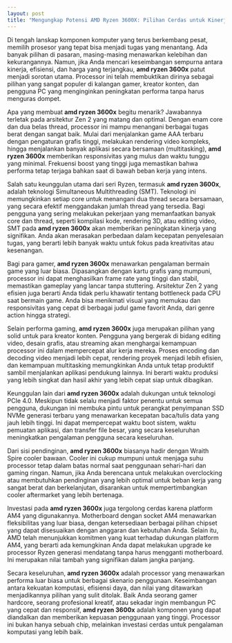```yaml
---
layout: post
title: "Mengungkap Potensi AMD Ryzen 3600X: Pilihan Cerdas untuk Kinerja dan Nilai"
---
```


Di tengah lanskap komponen komputer yang terus berkembang pesat, memilih prosesor yang tepat bisa menjadi tugas yang menantang. Ada banyak pilihan di pasaran, masing-masing menawarkan kelebihan dan kekurangannya. Namun, jika Anda mencari keseimbangan sempurna antara kinerja, efisiensi, dan harga yang terjangkau, **amd ryzen 3600x** patut menjadi sorotan utama. Processor ini telah membuktikan dirinya sebagai pilihan yang sangat populer di kalangan gamer, kreator konten, dan pengguna PC yang menginginkan peningkatan performa tanpa harus menguras dompet.

Apa yang membuat **amd ryzen 3600x** begitu menarik? Jawabannya terletak pada arsitektur Zen 2 yang matang dan optimal. Dengan enam core dan dua belas thread, processor ini mampu menangani berbagai tugas berat dengan sangat baik. Mulai dari menjalankan game AAA terbaru dengan pengaturan grafis tinggi, melakukan rendering video kompleks, hingga menjalankan banyak aplikasi secara bersamaan (multitasking), **amd ryzen 3600x** memberikan responsivitas yang mulus dan waktu tunggu yang minimal. Frekuensi boost yang tinggi juga memastikan bahwa performa tetap terjaga bahkan saat di bawah beban kerja yang intens.

Salah satu keunggulan utama dari seri Ryzen, termasuk **amd ryzen 3600x**, adalah teknologi Simultaneous Multithreading (SMT). Teknologi ini memungkinkan setiap core untuk menangani dua thread secara bersamaan, yang secara efektif menggandakan jumlah thread yang tersedia. Bagi pengguna yang sering melakukan pekerjaan yang memanfaatkan banyak core dan thread, seperti kompilasi kode, rendering 3D, atau editing video, SMT pada **amd ryzen 3600x** akan memberikan peningkatan kinerja yang signifikan. Anda akan merasakan perbedaan dalam kecepatan penyelesaian tugas, yang berarti lebih banyak waktu untuk fokus pada kreativitas atau kesenangan.

Bagi para gamer, **amd ryzen 3600x** menawarkan pengalaman bermain game yang luar biasa. Dipasangkan dengan kartu grafis yang mumpuni, processor ini dapat menghasilkan frame rate yang tinggi dan stabil, memastikan gameplay yang lancar tanpa stuttering. Arsitektur Zen 2 yang efisien juga berarti Anda tidak perlu khawatir tentang bottleneck pada CPU saat bermain game. Anda bisa menikmati visual yang memukau dan responsivitas yang cepat di berbagai judul game favorit Anda, dari genre action hingga strategi.

Selain performa gaming, **amd ryzen 3600x** juga merupakan pilihan yang solid untuk para kreator konten. Pengguna yang bergerak di bidang editing video, desain grafis, atau streaming akan menghargai kemampuan processor ini dalam mempercepat alur kerja mereka. Proses encoding dan decoding video menjadi lebih cepat, rendering proyek menjadi lebih efisien, dan kemampuan multitasking memungkinkan Anda untuk tetap produktif sambil menjalankan aplikasi pendukung lainnya. Ini berarti waktu produksi yang lebih singkat dan hasil akhir yang lebih cepat siap untuk dibagikan.

Keunggulan lain dari **amd ryzen 3600x** adalah dukungan untuk teknologi PCIe 4.0. Meskipun tidak selalu menjadi faktor penentu untuk semua pengguna, dukungan ini membuka pintu untuk perangkat penyimpanan SSD NVMe generasi terbaru yang menawarkan kecepatan baca/tulis data yang jauh lebih tinggi. Ini dapat mempercepat waktu boot sistem, waktu pemuatan aplikasi, dan transfer file besar, yang secara keseluruhan meningkatkan pengalaman pengguna secara keseluruhan.

Dari sisi pendinginan, **amd ryzen 3600x** biasanya hadir dengan Wraith Spire cooler bawaan. Cooler ini cukup mumpuni untuk menjaga suhu processor tetap dalam batas normal saat penggunaan sehari-hari dan gaming ringan. Namun, jika Anda berencana untuk melakukan overclocking atau membutuhkan pendinginan yang lebih optimal untuk beban kerja yang sangat berat dan berkelanjutan, disarankan untuk mempertimbangkan cooler aftermarket yang lebih bertenaga.

Investasi pada **amd ryzen 3600x** juga tergolong cerdas karena platform AM4 yang digunakannya. Motherboard dengan socket AM4 menawarkan fleksibilitas yang luar biasa, dengan ketersediaan berbagai pilihan chipset yang dapat disesuaikan dengan anggaran dan kebutuhan Anda. Selain itu, AMD telah menunjukkan komitmen yang kuat terhadap dukungan platform AM4, yang berarti ada kemungkinan Anda dapat melakukan upgrade ke processor Ryzen generasi mendatang tanpa harus mengganti motherboard. Ini merupakan nilai tambah yang signifikan dalam jangka panjang.

Secara keseluruhan, **amd ryzen 3600x** adalah processor yang menawarkan performa luar biasa untuk berbagai skenario penggunaan. Keseimbangan antara kekuatan komputasi, efisiensi daya, dan nilai yang ditawarkan menjadikannya pilihan yang sulit ditolak. Baik Anda seorang gamer hardcore, seorang profesional kreatif, atau sekadar ingin membangun PC yang cepat dan responsif, **amd ryzen 3600x** adalah komponen yang dapat diandalkan dan memberikan kepuasan penggunaan yang tinggi. Processor ini bukan hanya sebuah chip, melainkan investasi cerdas untuk pengalaman komputasi yang lebih baik.
